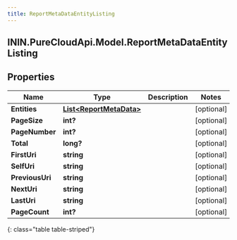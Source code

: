 ```yaml
---
title: ReportMetaDataEntityListing
---
```

## ININ.PureCloudApi.Model.ReportMetaDataEntityListing

## Properties

|Name | Type | Description | Notes|
|------------ | ------------- | ------------- | -------------|
| **Entities** | [**List&lt;ReportMetaData&gt;**](ReportMetaData.html) |  | [optional] |
| **PageSize** | **int?** |  | [optional] |
| **PageNumber** | **int?** |  | [optional] |
| **Total** | **long?** |  | [optional] |
| **FirstUri** | **string** |  | [optional] |
| **SelfUri** | **string** |  | [optional] |
| **PreviousUri** | **string** |  | [optional] |
| **NextUri** | **string** |  | [optional] |
| **LastUri** | **string** |  | [optional] |
| **PageCount** | **int?** |  | [optional] |
{: class="table table-striped"}


